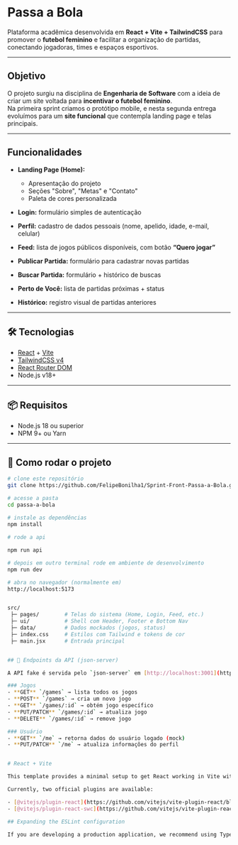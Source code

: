 #  Passa a Bola

Plataforma acadêmica desenvolvida em **React + Vite + TailwindCSS** para promover o **futebol feminino** e facilitar a organização de partidas, conectando jogadoras, times e espaços esportivos.

---

##  Objetivo

O projeto surgiu na disciplina de **Engenharia de Software** com a ideia de criar um site voltada para **incentivar o futebol feminino**.  
Na primeira sprint criamos o protótipo mobile, e nesta segunda entrega evoluímos para um **site funcional** que contempla landing page e telas principais.

---

## Funcionalidades

- **Landing Page (Home):**  
  - Apresentação do projeto  
  - Seções "Sobre", "Metas" e "Contato"  
  - Paleta de cores personalizada  

- **Login:** formulário simples de autenticação

- **Perfil:** cadastro de dados pessoais (nome, apelido, idade, e-mail, celular)

- **Feed:** lista de jogos públicos disponíveis, com botão **“Quero jogar”**

- **Publicar Partida:** formulário para cadastrar novas partidas

- **Buscar Partida:** formulário + histórico de buscas

- **Perto de Você:** lista de partidas próximas + status

- **Histórico:** registro visual de partidas anteriores

---

## 🛠️ Tecnologias

- [React](https://react.dev/) + [Vite](https://vitejs.dev/)  
- [TailwindCSS v4](https://tailwindcss.com/)  
- [React Router DOM](https://reactrouter.com/)  
- Node.js v18+  

---

## 📦 Requisitos

- Node.js 18 ou superior  
- NPM 9+ ou Yarn

---

## 🚀 Como rodar o projeto

```bash
# clone este repositório
git clone https://github.com/FelipeBonilha1/Sprint-Front-Passa-a-Bola.git

# acesse a pasta
cd passa-a-bola
 
# instale as dependências
npm install

# rode a api 

npm run api 

# depois em outro terminal rode em ambiente de desenvolvimento
npm run dev

# abra no navegador (normalmente em)
http://localhost:5173 


src/
 ├─ pages/        # Telas do sistema (Home, Login, Feed, etc.)
 ├─ ui/           # Shell com Header, Footer e Bottom Nav
 ├─ data/         # Dados mockados (jogos, status)
 ├─ index.css     # Estilos com Tailwind e tokens de cor
 ├─ main.jsx      # Entrada principal


## 📡 Endpoints da API (json-server)

A API fake é servida pelo `json-server` em [http://localhost:3001](http://localhost:3001).

### Jogos
- **GET** `/games` → lista todos os jogos
- **POST** `/games` → cria um novo jogo
- **GET** `/games/:id` → obtém jogo específico
- **PUT/PATCH** `/games/:id` → atualiza jogo
- **DELETE** `/games/:id` → remove jogo

### Usuário
- **GET** `/me` → retorna dados do usuário logado (mock)
- **PUT/PATCH** `/me` → atualiza informações do perfil


# React + Vite

This template provides a minimal setup to get React working in Vite with HMR and some ESLint rules.

Currently, two official plugins are available:

- [@vitejs/plugin-react](https://github.com/vitejs/vite-plugin-react/blob/main/packages/plugin-react) uses [Babel](https://babeljs.io/) for Fast Refresh
- [@vitejs/plugin-react-swc](https://github.com/vitejs/vite-plugin-react/blob/main/packages/plugin-react-swc) uses [SWC](https://swc.rs/) for Fast Refresh

## Expanding the ESLint configuration

If you are developing a production application, we recommend using TypeScript with type-aware lint rules enabled. Check out the [TS template](https://github.com/vitejs/vite/tree/main/packages/create-vite/template-react-ts) for information on how to integrate TypeScript and [`typescript-eslint`](https://typescript-eslint.io) in your project.
